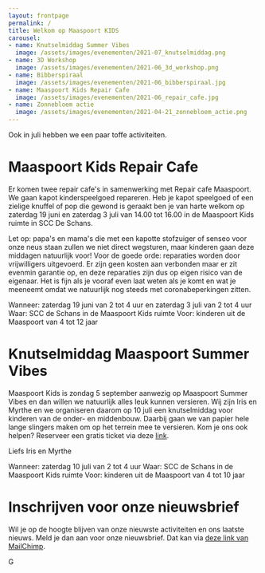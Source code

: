 ```yaml
---
layout: frontpage
permalink: /
title: Welkom op Maaspoort KIDS
carousel:
- name: Knutselmiddag Summer Vibes
  image: /assets/images/evenementen/2021-07_knutselmiddag.png
- name: 3D Workshop
  image: /assets/images/evenementen/2021-06_3d_workshop.png
- name: Bibberspiraal
  image: /assets/images/evenementen/2021-06_bibberspiraal.jpg
- name: Maaspoort Kids Repair Cafe
  image: /assets/images/evenementen/2021-06_repair_cafe.jpg
- name: Zonnebloem actie
  image: /assets/images/evenementen/2021-04-21_zonnebloem_actie.png
---
```


Ook in juli hebben we een paar toffe activiteiten.

# Maaspoort Kids Repair Cafe

Er komen twee repair cafe's in samenwerking met Repair cafe Maaspoort. We gaan kapot kinderspeelgoed repareren. Heb je kapot speelgoed of een zielige knuffel of pop die gewond is geraakt ben je van harte welkom op zaterdag 19 juni en zaterdag 3 juli van 14.00 tot 16.00 in de Maaspoort Kids ruimte in SCC De Schans.

Let op: papa's en mama's die met een kapotte stofzuiger of senseo voor onze neus staan zullen we niet direct wegsturen, maar kinderen gaan deze middagen natuurlijk voor!
Voor de goede orde: reparaties worden door vrijwilligers uitgevoerd. Er zijn geen kosten aan verbonden maar er zit evenmin garantie op, en deze reparaties zijn dus op eigen risico van de eigenaar. Het is fijn als je vooraf even laat weten als je komt en wat je meeneemt omdat we natuurlijk nog steeds met coronabeperkingen zitten.

Wanneer: zaterdag 19 juni van 2 tot 4 uur en zaterdag 3 juli van 2 tot 4 uur
Waar: SCC de Schans in de Maaspoort Kids ruimte
Voor: kinderen uit de Maaspoort van 4 tot 12 jaar

# Knutselmiddag Maaspoort Summer Vibes

Maaspoort Kids is zondag 5 september aanwezig op Maaspoort Summer Vibes en dan willen we natuurlijk alles leuk kunnen versieren. Wij zijn Iris en Myrthe en we organiseren daarom op 10 juli een knutselmiddag voor kinderen van de onder- en middenbouw. Daarbij gaan we van papier hele lange slingers maken om op het terrein mee te versieren. Kom je ons ook helpen? Reserveer een gratis ticket via deze [link](https://www.eventbrite.nl/e/tickets-knutselmiddag-maaspoort-summer-vibes-162046510475).

Liefs Iris en Myrthe

Wanneer: zaterdag 10 juli van 2 tot 4 uur
Waar: SCC de Schans in de Maaspoort Kids ruimte
Voor: kinderen uit de Maaspoort van 4 tot 10 jaar


# Inschrijven voor onze nieuwsbrief

Wil je op de hoogte blijven van onze nieuwste activiteiten en ons laatste nieuws. Meld je dan aan voor onze nieuwsbrief. Dat kan via [deze link van MailChimp](https://mailchi.mp/8e27115a6d78/maaspoort-kids-nieuwsbrief).

G
